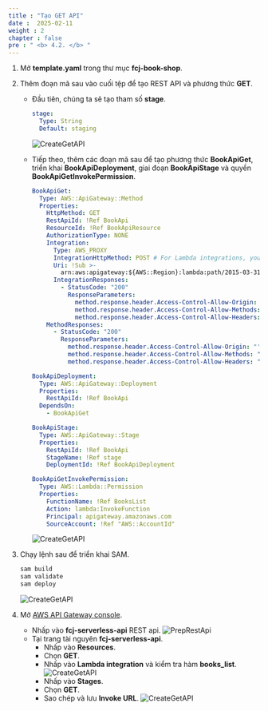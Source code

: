 ```yaml
---
title : "Tạo GET API"
date :  2025-02-11
weight : 2
chapter : false
pre : " <b> 4.2. </b> "
---
```

1. Mở **template.yaml** trong thư mục **fcj-book-shop**.

2. Thêm đoạn mã sau vào cuối tệp để tạo REST API và phương thức **GET**.
    - Đầu tiên, chúng ta sẽ tạo tham số **stage**.

      ```yml
      stage:
        Type: String
        Default: staging
      ```

      ![CreateGetAPI](/images/temp/1/67.png?width=90pc)
    - Tiếp theo, thêm các đoạn mã sau để tạo phương thức **BookApiGet**, triển khai **BookApiDeployment**, giai đoạn **BookApiStage** và quyền **BookApiGetInvokePermission**.

      ```yml
      BookApiGet:
        Type: AWS::ApiGateway::Method
        Properties:
          HttpMethod: GET
          RestApiId: !Ref BookApi
          ResourceId: !Ref BookApiResource
          AuthorizationType: NONE
          Integration:
            Type: AWS_PROXY
            IntegrationHttpMethod: POST # For Lambda integrations, you must set the integration method to POST
            Uri: !Sub >-
              arn:aws:apigateway:${AWS::Region}:lambda:path/2015-03-31/functions/${BooksList.Arn}/invocations
            IntegrationResponses:
              - StatusCode: "200"
                ResponseParameters:
                  method.response.header.Access-Control-Allow-Origin: "'*'"
                  method.response.header.Access-Control-Allow-Methods: "'GET,POST,OPTIONS'"
                  method.response.header.Access-Control-Allow-Headers: "'Content-Type,X-Amz-Date,Authorization,X-Api-Key,X-Amz-Security-Token'"
          MethodResponses:
            - StatusCode: "200"
              ResponseParameters:
                method.response.header.Access-Control-Allow-Origin: "'*'"
                method.response.header.Access-Control-Allow-Methods: "'GET,POST,OPTIONS'"
                method.response.header.Access-Control-Allow-Headers: "'Content-Type,X-Amz-Date,Authorization,X-Api-Key,X-Amz-Security-Token'"

      BookApiDeployment:
        Type: AWS::ApiGateway::Deployment
        Properties:
          RestApiId: !Ref BookApi
        DependsOn:
          - BookApiGet

      BookApiStage:
        Type: AWS::ApiGateway::Stage
        Properties:
          RestApiId: !Ref BookApi
          StageName: !Ref stage
          DeploymentId: !Ref BookApiDeployment

      BookApiGetInvokePermission:
        Type: AWS::Lambda::Permission
        Properties:
          FunctionName: !Ref BooksList
          Action: lambda:InvokeFunction
          Principal: apigateway.amazonaws.com
          SourceAccount: !Ref "AWS::AccountId"
      ```

      ![CreateGetAPI](/images/temp/1/68.png?width=90pc)

3. Chạy lệnh sau để triển khai SAM.

    ```bash
    sam build
    sam validate
    sam deploy
    ```

    ![CreateGetAPI](/images/temp/1/69.png?width=90pc)

4. Mở [AWS API Gateway console](https://us-east-1.console.aws.amazon.com/apigateway/home?region=us-east-1).
    - Nhấp vào **fcj-serverless-api** REST api.
      ![PrepRestApi](/images/temp/1/64.png?width=90pc)
    - Tại trang tài nguyên **fcj-serverless-api**.
      - Nhấp vào **Resources**.
      - Chọn **GET**.
      - Nhấp vào **Lambda integration** và kiểm tra hàm **books_list**.
        ![CreateGetAPI](/images/temp/1/70.png?width=90pc)
      - Nhấp vào **Stages**.
      - Chọn **GET**.
      - Sao chép và lưu **Invoke URL**.
        ![CreateGetAPI](/images/temp/1/71.png?width=90pc)
